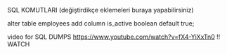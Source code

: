 SQL KOMUTLARI (değiştirdikçe eklemeleri buraya yapabilirsiniz)

alter table employees add column is_active boolean default true;


video for SQL DUMPS
https://www.youtube.com/watch?v=fX4-YiXxTn0 !! WATCH
